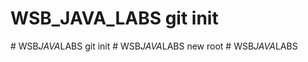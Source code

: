 # WSB_JAVA_LABS git init
#   W S B _ J A V A _ L A B S  
 g i t  
 i n i t  
 #   W S B _ J A V A _ L A B S   n e w   r o o t  
 #   W S B _ J A V A _ L A B S  
 